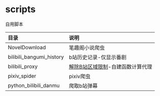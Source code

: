 # scripts
自用脚本

| 目录                     | 说明                                                                                                                            |
| :----------------------- | :------------------------------------------------------------------------------------------------------------------------------ |
| NovelDownload            | 笔趣阁小说爬虫                                                                                                                  |
| bilibili_bangumi_history | b站历史记录-仅显示番剧                                                                                                          |
| bilibili_proxy           | [解除B站区域限制](https://github.com/ipcjs/bilibili-helper/blob/user.js/packages/unblock-area-limit/README.md)-自建函数计算代理 |
| pixiv_spider             | pixiv爬虫                                                                                                                       |
| python_bilibili_danmu    | 爬取b站弹幕                                                                                                                     |



